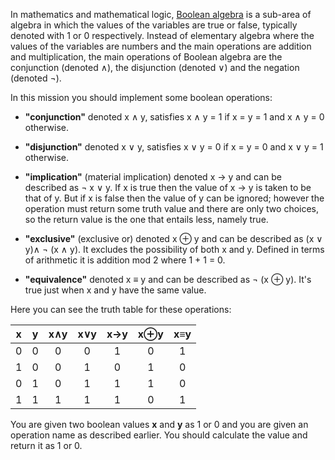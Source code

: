 In mathematics and mathematical logic,
[Boolean algebra](http://en.wikipedia.org/wiki/Boolean_algebra#Basic_operations)
is a sub-area of algebra in which the values of the variables are true or false, typically denoted with 1 or 0 respectively.
Instead of elementary algebra where the values of the variables are numbers and the main operations
are addition and multiplication, the main operations of Boolean algebra are the conjunction (denoted ∧), 
the disjunction (denoted ∨) and the negation (denoted ¬).

In this mission you should implement some boolean operations:
- **"conjunction"** denoted x ∧ y, satisfies x ∧ y = 1 if x = y = 1 and x ∧ y = 0 otherwise.

- **"disjunction"** denoted x ∨ y, satisfies x ∨ y = 0 if x = y = 0 and x ∨ y = 1 otherwise.

- **"implication"** (material implication) denoted x → y and can be described as ¬ x ∨ y.
  If x is true then the value of x → y is taken to be that of y.
  But if x is false then the value of y can be ignored; however the operation must return
  some truth value and there are only two choices, so the return value is the one that entails less, namely true.

- **"exclusive"** (exclusive or) denoted x ⊕ y and can be described as (x ∨ y)∧ ¬ (x ∧ y).
  It excludes the possibility of both x and y. Defined in terms of arithmetic it is addition mod 2 where 1 + 1 = 0.

- **"equivalence"** denoted x ≡ y and can be described as ¬ (x ⊕ y). It's true just when x and y have the same value.

Here you can see the truth table for these operations:

x   | y   | x∧y | x∨y | x→y | x⊕y | x≡y
:-: | :-: | :-: | :-: | :-: | :-:  | :-:
0   | 0   | 0   | 0   | 1   | 0    | 1
1   | 0   | 0   | 1   | 0   | 1    | 0
0   | 1   | 0   | 1   | 1   | 1    | 0
1   | 1   | 1   | 1   | 1   | 0    | 1


You are given two boolean values **x** and **y** as 1 or 0 and you are given an operation name as described earlier. 
You should calculate the value and return it as 1 or 0.
